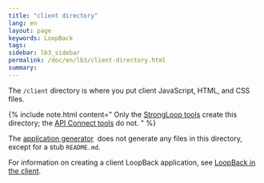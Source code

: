 ```yaml
---
title: "client directory"
lang: en
layout: page
keywords: LoopBack
tags:
sidebar: lb3_sidebar
permalink: /doc/en/lb3/client-directory.html
summary:
---
```


The `/client` directory is where you put client JavaScript, HTML, and CSS files.

{% include note.html content="
Only the [StrongLoop tools](Installing-StrongLoop.html) create this directory; the [API Connect tools](Installing-IBM-API-Connect.html) do not.
" %}

The [application generator](Application-generator.html) 
does not generate any files in this directory, except for a stub `README.md`. 

For information on creating a client LoopBack application, see [LoopBack in the client](LoopBack-in-the-client.html).
